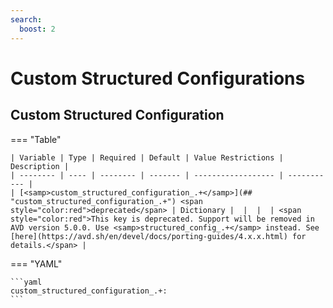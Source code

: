 ```yaml
---
search:
  boost: 2
---
```


# Custom Structured Configurations

## Custom Structured Configuration

=== "Table"

    | Variable | Type | Required | Default | Value Restrictions | Description |
    | -------- | ---- | -------- | ------- | ------------------ | ----------- |
    | [<samp>custom_structured_configuration_.+</samp>](## "custom_structured_configuration_.+") <span style="color:red">deprecated</span> | Dictionary |  |  |  | <span style="color:red">This key is deprecated. Support will be removed in AVD version 5.0.0. Use <samp>structured_config_.+</samp> instead. See [here](https://avd.sh/en/devel/docs/porting-guides/4.x.x.html) for details.</span> |

=== "YAML"

    ```yaml
    custom_structured_configuration_.+:
    ```
